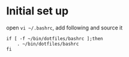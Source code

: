 # Initial set up

open `vi ~/.bashrc`, add following and source it

```
if [ -f ~/bin/dotfiles/bashrc ];then
    . ~/bin/dotfiles/bashrc
fi
```

